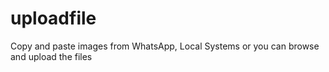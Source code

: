 # uploadfile
Copy and paste images from WhatsApp, Local Systems or you can browse and upload the files
